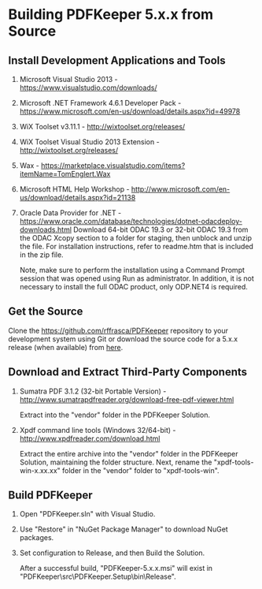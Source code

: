 # Building PDFKeeper 5.x.x from Source

##  Install Development Applications and Tools
1. Microsoft Visual Studio 2013 - https://www.visualstudio.com/downloads/
2. Microsoft .NET Framework 4.6.1 Developer Pack - https://www.microsoft.com/en-us/download/details.aspx?id=49978
3. WiX Toolset v3.11.1 - http://wixtoolset.org/releases/
4. WiX Toolset Visual Studio 2013 Extension - http://wixtoolset.org/releases/
5. Wax - https://marketplace.visualstudio.com/items?itemName=TomEnglert.Wax
6. Microsoft HTML Help Workshop - http://www.microsoft.com/en-us/download/details.aspx?id=21138
7. Oracle Data Provider for .NET - https://www.oracle.com/database/technologies/dotnet-odacdeploy-downloads.html
    Download 64-bit ODAC 19.3 or 32-bit ODAC 19.3 from the ODAC Xcopy section to a folder for staging, then unblock and unzip the file.
    For installation instructions, refer to readme.htm that is included in the zip file.
    
    Note, make sure to perform the installation using a Command Prompt session that was opened using Run as administrator. In addition, it is not necessary to install the full ODAC product, only ODP.NET4 is required.

## Get the Source
Clone the https://github.com/rffrasca/PDFKeeper repository to your development system using Git or download the source code for a 5.x.x release (when available) from [here](https://github.com/rffrasca/PDFKeeper/releases).

## Download and Extract Third-Party Components
1. Sumatra PDF 3.1.2 (32-bit Portable Version) - http://www.sumatrapdfreader.org/download-free-pdf-viewer.html
    
    Extract into the "vendor" folder in the PDFKeeper Solution.
2. Xpdf command line tools (Windows 32/64-bit) - http://www.xpdfreader.com/download.html

    Extract the entire archive into the "vendor" folder in the PDFKeeper Solution, maintaining the folder structure. Next, rename the "xpdf-tools-win-x.xx.xx" folder in the "vendor" folder to "xpdf-tools-win".

## Build PDFKeeper
1. Open "PDFKeeper.sln" with Visual Studio.
2. Use "Restore" in "NuGet Package Manager" to download NuGet packages.
3. Set configuration to Release, and then Build the Solution.

    After a successful build, "PDFKeeper-5.x.x.msi" will exist in "PDFKeeper\src\PDFKeeper.Setup\bin\Release".    
